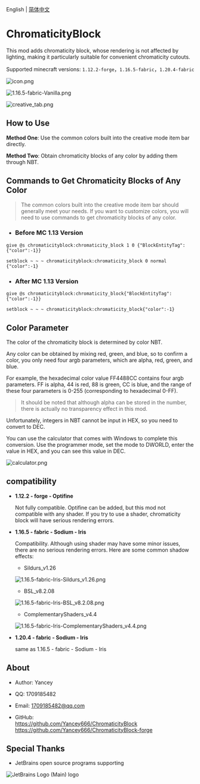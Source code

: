 English | [简体中文](README_CN.md)

# ChromaticityBlock

This mod adds chromaticity block, whose rendering is not affected by lighting, making it particularly suitable for convenient chromaticity cutouts.

Supported minecraft versions: `1.12.2-forge`，`1.16.5-fabric`，`1.20.4-fabric`

![icon.png](img/icon.png)

![1.16.5-fabric-Vanilla.png](img/1.16.5-fabric-Vanilla.png)

![creative_tab.png](img/creative_tab.png)

## How to Use

**Method One**: Use the common colors built into the creative mode item bar directly.

**Method Two**: Obtain chromaticity blocks of any color by adding them through NBT.

## Commands to Get Chromaticity Blocks of Any Color

> The common colors built into the creative mode item bar should generally meet your needs. If you want to customize colors, you will need to use commands to get chromaticity blocks of any color.

- ### Before MC 1.13 Version

`give @s chromaticityblock:chromaticity_block 1 0 {"BlockEntityTag":{"color":-1}}`

`setblock ~ ~ ~ chromaticityblock:chromaticity_block 0 normal {"color":-1}`

- ### After MC 1.13 Version

`give @s chromaticityblock:chromaticity_block{"BlockEntityTag":{"color":-1}}`

`setblock ~ ~ ~ chromaticityblock:chromaticity_block{"color":-1}`

## Color Parameter

The color of the chromaticity block is determined by color NBT.

Any color can be obtained by mixing red, green, and blue, so to confirm a color, you only need four argb parameters, which are alpha, red, green, and blue.

For example, the hexadecimal color value FF4488CC contains four argb parameters. FF is alpha, 44 is red, 88 is green, CC is blue, and the range of these four parameters is 0-255 (corresponding to hexadecimal 0-FF).

> It should be noted that although alpha can be stored in the number, there is actually no transparency effect in this mod.

Unfortunately, integers in NBT cannot be input in HEX, so you need to convert to DEC.

You can use the calculator that comes with Windows to complete this conversion. Use the programmer mode, set the mode to DWORLD, enter the value in HEX, and you can see this value in DEC.

![calculator.png](img/calculator.png)

## compatibility

- **1.12.2 - forge - Optifine**

  Not fully compatible. Optifine can be added, but this mod not compatible with any shader. If you try to use a shader, chromaticity block will have serious rendering errors.

- **1.16.5 - fabric - Sodium - Iris**

  Compatibility. Although using shader may have some minor issues, there are no serious rendering errors. Here are some common shadow effects:

  - Sildurs_v1.26

  ![1.16.5-fabric-Iris-Sildurs_v1.26.png](img/1.16.5-fabric-Iris-Sildurs_v1.26.png)

  - BSL_v8.2.08

  ![1.16.5-fabric-Iris-BSL_v8.2.08.png](img/1.16.5-fabric-Iris-BSL_v8.2.08.png)

  - ComplementaryShaders_v4.4

  ![1.16.5-fabric-Iris-ComplementaryShaders_v4.4.png](img/1.16.5-fabric-Iris-ComplementaryShaders_v4.4.png)

- **1.20.4 - fabric - Sodium - Iris**

  same as 1.16.5 - fabric - Sodium - Iris

## About

- Author: Yancey

- QQ: 1709185482

- Email: 1709185482@qq.com

- GitHub:  
  <https://github.com/Yancey666/ChromaticityBlock>  
  <https://github.com/Yancey666/ChromaticityBlock-forge>

## Special Thanks

-  JetBrains open source programs supporting

![JetBrains Logo (Main) logo](https://resources.jetbrains.com/storage/products/company/brand/logos/jb_beam.svg)
